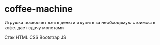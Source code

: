 # coffee-machine
Игрушка позволяет взять деньги и купить за необходимую стоимость кофе. дает сдачу монетами

Стэк HTML CSS Bootstrap JS
